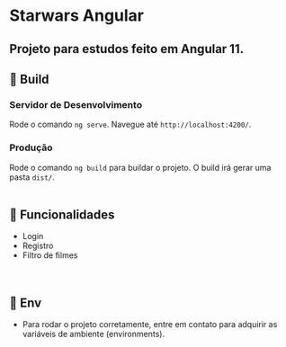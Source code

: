 # Starwars Angular

## Projeto para estudos feito em Angular 11.

## 🚀 Build 

### Servidor de Desenvolvimento

Rode o comando `ng serve`. Navegue até `http://localhost:4200/`.
<br/>

### Produção

Rode o comando `ng build` para buildar o projeto. O build irá gerar uma pasta `dist/`. 
<br/><br/>


## 📙 Funcionalidades

- Login
- Registro
- Filtro de filmes	
<br/><br/>

## 🔑 Env

* Para rodar o projeto corretamente, entre em contato para adquirir as variáveis de ambiente (environments).